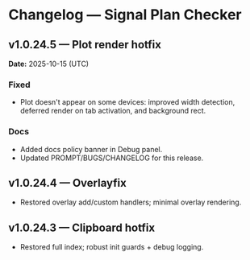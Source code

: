 # Changelog — Signal Plan Checker

## v1.0.24.5 — Plot render hotfix
**Date:** 2025-10-15 (UTC)

### Fixed
- Plot doesn't appear on some devices: improved width detection, deferred render on tab activation, and background rect.

### Docs
- Added docs policy banner in Debug panel.
- Updated PROMPT/BUGS/CHANGELOG for this release.

## v1.0.24.4 — Overlayfix
- Restored overlay add/custom handlers; minimal overlay rendering.

## v1.0.24.3 — Clipboard hotfix
- Restored full index; robust init guards + debug logging.
